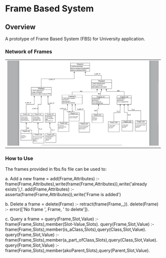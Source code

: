 # Frame Based System

## Overview

A prototype of Frame Based System (FBS) for University application.
 
### Network of Frames 

  <table>
    <tr>
     <td><img src="https://github.com/tatae3012/Prolog/blob/master/Frame%20Based%20System/1.png"></td>
    </tr>
  </table>
  
### How to Use

The frames provided in fbs.fis file can be used to:

a. Add a new frame =  add(Frame,Attributes) :- frame(Frame,Attributes),write(frame(Frame,Attributes)),write('already exists'),!.
                      add(Frame,Attributes) :- asserta(frame(Frame,Attributes)),write('Frame is added')
                                                  
b. Delete a frame  =  delete(Frame) :- retract(frame(Frame,_)).
                      delete(Frame) :- error(['No frame ', Frame, ' to delete']).                                          

c. Query a frame   =  query(Frame,Slot,Value) :- frame(Frame,Slots),member(Slot-Value,Slots).
                      query(Frame,Slot,Value) :- frame(Frame,Slots),member(is_aClass,Slots),query(Class,Slot,Value).
                      query(Frame,Slot,Value) :- frame(Frame,Slots),member(a_part_ofClass,Slots),query(Class,Slot,Value).
                      query(Frame,Slot,Value) :- frame(Frame,Slots),member(akoParent,Slots),query(Parent,Slot,Value).

